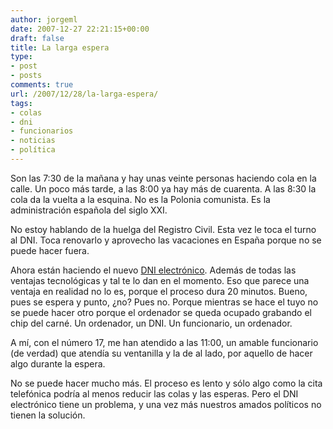 ```yaml
---
author: jorgeml
date: 2007-12-27 22:21:15+00:00
draft: false
title: La larga espera
type: 
- post
- posts
comments: true
url: /2007/12/28/la-larga-espera/
tags:
- colas
- dni
- funcionarios
- noticias
- política
---
```


Son las 7:30 de la mañana y hay unas veinte personas haciendo cola en la calle. Un poco más tarde, a las 8:00 ya hay más de cuarenta. A las 8:30 la cola da la vuelta a la esquina. No es la Polonia comunista. Es la administración española del siglo XXI.

No estoy hablando de la huelga del Registro Civil. Esta vez le toca el turno al DNI. Toca renovarlo y aprovecho las vacaciones en España porque no se puede hacer fuera.

Ahora están haciendo el nuevo [DNI electrónico](http://www.dnielectronico.es/). Además de todas las ventajas tecnológicas y tal te lo dan en el momento. Eso que parece una ventaja en realidad no lo es, porque el proceso dura 20 minutos. Bueno, pues se espera y punto, ¿no? Pues no. Porque mientras se hace el tuyo no se puede hacer otro porque el ordenador se queda ocupado grabando el chip del carné. Un ordenador, un DNI. Un funcionario, un ordenador.

A mí, con el número 17, me han atendido a las 11:00, un amable funcionario (de verdad) que atendía su ventanilla y la de al lado, por aquello de hacer algo durante la espera.

No se puede hacer mucho más. El proceso es lento y sólo algo como la cita telefónica podría al menos reducir las colas y las esperas. Pero el DNI electrónico tiene un problema, y una vez más nuestros amados políticos no tienen la solución.
